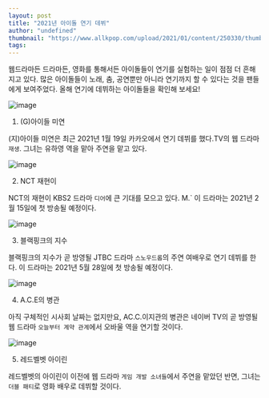 ```yaml
---
layout: post
title: "2021년 아이돌 연기 데뷔"
author: "undefined"
thumbnail: "https://www.allkpop.com/upload/2021/01/content/250330/thumb/1611563422-a4f5e1c7ac8b49829c492fabf106054b.jpeg"
tags: 
---
```



웹드라마든 드라마든, 영화를 통해서든 아이돌들이 연기를 실험하는 일이 점점 더 흔해지고 있다. 많은 아이돌들이 노래, 춤, 공연뿐만 아니라 연기까지 할 수 있다는 것을 팬들에게 보여주었다. 올해 연기에 데뷔하는 아이돌들을 확인해 보세요!

![image](https://www.allkpop.com/upload/2021/01/content/250330/1611563422-a4f5e1c7ac8b49829c492fabf106054b.jpeg)

1. (G)아이들 미연

(지)아이들 미연은 최근 2021년 1월 19일 카카오에서 연기 데뷔를 했다.TV의 웹 드라마 `재생`. 그녀는 유하영 역을 맡아 주연을 맡고 있다.

![image](https://www.allkpop.com/upload/2021/01/content/250330/1611563445-d40995ea50ea4cfc9660def741ee12a8.jpeg)

2. NCT 재현이

NCT의 재현이 KBS2 드라마 `디어`에 큰 기대를 모으고 있다. M.` 이 드라마는 2021년 2월 15일에 첫 방송될 예정이다.

![image](https://www.allkpop.com/upload/2021/01/content/250332/1611563554-style-5f4370d4f03f3.jpg)

3. 블랙핑크의 지수

블랙핑크의 지수가 곧 방영될 JTBC 드라마 `스노우드롭`의 주연 여배우로 연기 데뷔를 한다. 이 드라마는 2021년 5월 28일에 첫 방송될 예정이다.

![image](https://www.allkpop.com/upload/2021/01/content/250333/1611563616-1607495053-1.jpg)

4. A.C.E의 병관

아직 구체적인 시사회 날짜는 없지만요, AC.C.이지관의 병관은 네이버 TV의 곧 방영될 웹 드라마 `오늘부터 계약 관계`에서 오바울 역을 연기할 것이다.

![image](https://www.allkpop.com/upload/2021/01/content/250334/1611563646-nfj5q9v3icb-vag2bz-i2sad9dqqoqzejslwsjmpmsk.png)

5. 레드벨벳 아이린

레드벨벳의 아이린이 이전에 웹 드라마 `게임 개발 소녀들`에서 주연을 맡았던 반면, 그녀는 `더블 패티`로 영화 배우로 데뷔할 것이다.